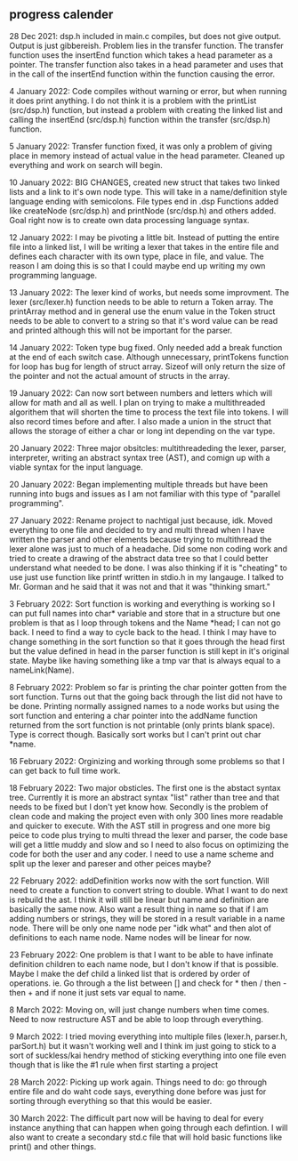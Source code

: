 ## progress calender
28 Dec 2021: dsp.h included in main.c compiles, but does not give output. Output
    is just gibbereish. Problem lies in the transfer function. The transfer
    function uses the insertEnd function which takes a head parameter as a
    pointer. The transfer function also takes in a head parameter and uses that in
    the call of the insertEnd function within the function causing the error.

4 January 2022: Code compiles without warning or error, but when running it does
    print anything. I do not think it is a problem with the printList
    (src/dsp.h) function, but instead a problem with creating the linked list
    and calling the insertEnd (src/dsp.h) function within the transfer
    (src/dsp.h) function.

5 January 2022: Transfer function fixed, it was only a problem of giving place
    in memory instead of actual value in the head parameter. Cleaned up
    everything and work on search will begin.

10 January 2022: BIG CHANGES, created new struct that takes two linked lists and
    a link to it's own node type. This will take in a name/definition style
    language ending with semicolons. File types end in .dsp Functions added like
    createNode (src/dsp.h) and printNode (src/dsp.h) and others added. Goal
    right now is to create own data processing language syntax.

12 January 2022: I may be pivoting a little bit. Instead of putting the entire
    file into a linked list, I will be writing a lexer that takes in the entire file
    and defines each character with its own type, place in file, and value. The
    reason I am doing this is so that I could maybe end up writing my own
    programming language.

13 January 2022: The lexer kind of works, but needs some improvment. The lexer
    (src/lexer.h) function needs to be able to return a Token array. The
    printArray method and in general use the enum value in the Token struct
    needs to be able to convert to a string so that it's word value can be read
    and printed although this will not be important for the parser.

14 January 2022: Token type bug fixed. Only needed add a break function at the
    end of each switch case. Although unnecessary, printTokens function for loop
    has bug for length of struct array. Sizeof will only return the size of the
    pointer and not the actual amount of structs in the array.

19 January 2022: Can now sort between numbers and letters which will allow for
    math and all as well. I plan on trying to make a multithreaded algorithem
    that will shorten the time to process the text file into tokens. I will also
    record times before and after. I also made a union in the struct that allows
    the storage of either a char or long int depending on the var type.

20 January 2022: Three major obsitcles: multithreadeding the lexer, parser,
    interpreter, writing an abstract syntax tree (AST), and comign up with a
    viable syntax for the input language.

20 January 2022: Began implementing multiple threads but have been running into
    bugs and issues as I am not familiar with this type of "parallel
    programming".

27 January 2022: Rename project to nachtigal just because, idk. Moved everything
    to one file and decided to try and multi thread when I have written the
    parser and other elements because trying to multithread the lexer alone was
    just to much of a headache. Did some non coding work and tried to create a
    drawing of the abstract data tree so that I could better understand what
    needed to be done. I was also thinking if it is "cheating" to use just use
    function like printf written in stdio.h in my langauge. I talked to Mr.
    Gorman and he said that it was not and that it was "thinking smart."

3 February 2022: Sort function is working and everything is working so I can put
    full names into char* variable and store that in a structure but one problem
    is that as I loop through tokens and the Name *head; I can not go back. I
    need to find a way to cycle back to the head. I think I may have to change
    something in the sort function so that it goes through the head first but
    the value defined in head in the parser function is still kept in it's
    original state. Maybe like having something like a tmp var that is always
    equal to a nameLink(Name).

8 February 2022: Problem so far is printing the char pointer gotten from the
    sort function. Turns out that the going back through the list did not have
    to be done. Printing normally assigned names to a node works but using the
    sort function and entering a char pointer into the addName function returned
    from the sort function is not printable (only prints blank space). Type is
    correct though. Basically sort works but I can't print out char *name.

16 February 2022: Orginizing and working through some problems so that I can get
    back to full time work.

18 February 2022: Two major obsticles. The first one is the abstact syntax tree.
    Currently it is more an abstract syntax "list" rather than tree and that
    needs to be fixed but I don't yet know how. Secondly is the problem of clean
    code and making the project even with only 300 lines more readable and
    quicker to execute. With the AST still in progress and one more big peice to
    code plus trying to multi thread the lexer and parser, the code base will
    get a little muddy and slow and so I need to also focus on optimizing the
    code for both the user and any coder. I need to use a name scheme and split
    up the lexer and pareser and other peices maybe?

22 February 2022: addDefinition works now with the sort function. Will need to
    create a function to convert string to double. What I want to do next is
    rebuild the ast. I think it will still be linear but name and definition are
    basically the same now. Also want a result thing in name so that if I am
    adding numbers or strings, they will be stored in a result variable in a
    name node. There will be only one name node per "idk what" and then alot of
    definitions to each name node. Name nodes will be linear for now.

23 February 2022: One problem is that I want to be able to have infinate
    definition children to each name node, but I don't know if that is possible.
    Maybe I make the def child a linked list that is ordered by order of
    operations. ie. Go through a the list between [] and check for * then / then
    - then + and if none it just sets var equal to name.

8 March 2022: Moving on, will just change numbers when time comes. Need to now
    restructure AST and be able to loop through everything.

9 March 2022: I tried moving everything into multiple files (lexer.h, parser.h,
    parSort.h) but it wasn't working well and I think im just going to stick to
    a sort of suckless/kai hendry method of sticking everything into one file
    even though that is like the #1 rule when first starting a project <use
    multiple files>

28 March 2022: Picking up work again. Things need to do: go through entire file
    and do waht code says, everything done before was just for sorting through
    everything so that this would be easier.

30 March 2022: The difficult part now will be having to deal for every instance
    anything that can happen when going through each defintion. I will also want
    to create a secondary std.c file that will hold basic functions like print()
    and other things.
